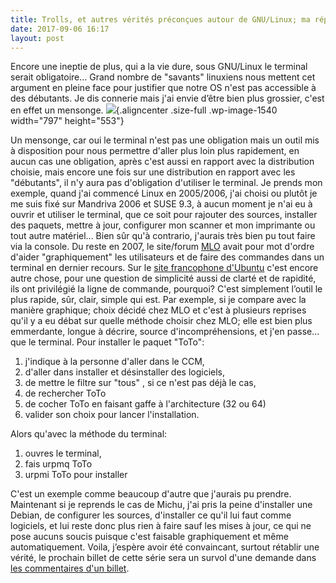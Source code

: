 ```yaml
---
title: Trolls, et autres vérités préconçues autour de GNU/Linux; ma réponse 5, Terminal obligatoire, vraiment?
date: 2017-09-06 16:17
layout: post
---
```


Encore une ineptie de plus, qui a la vie dure, sous GNU/Linux le
terminal serait obligatoire... Grand nombre de "savants" linuxiens nous
mettent cet argument en pleine face pour justifier que notre OS n'est
pas accessible à des débutants. Je dis connerie mais j'ai envie d’être
bien plus grossier, c'est en effet un mensonge.
![](http://download.tuxfamily.org/passionlinux//2017/09/Capture-décran-de-2017-09-06-13-25-59.png){.aligncenter
.size-full .wp-image-1540 width="797" height="553"}  
<!--more-->  
Un mensonge, car oui le terminal n'est pas une obligation mais un outil
mis à disposition pour nous permettre d'aller plus loin plus rapidement,
en aucun cas une obligation, après c'est aussi en rapport avec la
distribution choisie, mais encore une fois sur une distribution en
rapport avec les "débutants", il n'y aura pas d'obligation d'utiliser le
terminal. Je prends mon exemple, quand j'ai commencé Linux en 2005/2006,
j'ai choisi ou plutôt je me suis fixé sur Mandriva 2006 et SUSE 9.3, à
aucun moment je n'ai eu à ouvrir et utiliser le terminal, que ce soit
pour rajouter des sources, installer des paquets, mettre à jour,
configurer mon scanner et mon imprimante ou tout autre matériel... Bien
sûr qu'à contrario, j'aurais très bien pu tout faire via la console. Du
reste en 2007, le site/forum
[MLO](https://www.mageialinux-online.org/mlo/) avait pour mot d'ordre
d'aider "graphiquement" les utilisateurs et de faire des commandes dans
un terminal en dernier recours. Sur le [site francophone
d'Ubuntu](https://www.ubuntu-fr.org/) c'est encore autre chose, pour une
question de simplicité aussi de clarté et de rapidité, ils ont
privilégié la ligne de commande, pourquoi? C'est simplement l’outil le
plus rapide, sûr, clair, simple qui est. Par exemple, si je compare avec
la manière graphique; choix décidé chez MLO et c'est à plusieurs
reprises qu'il y a eu débat sur quelle méthode choisir chez MLO; elle
est bien plus emmerdante, longue à décrire, source d'incompréhensions,
et j'en passe... que le terminal. Pour installer le paquet "ToTo":

1.  j'indique à la personne d'aller dans le CCM,
2.  d'aller dans installer et désinstaller des logiciels,
3.  de mettre le filtre sur "tous" , si ce n'est pas déjà le cas,
4.  de rechercher ToTo
5.  de cocher ToTo en faisant gaffe à l'architecture (32 ou 64)
6.  valider son choix pour lancer l'installation.

Alors qu'avec la méthode du terminal:

1.  ouvres le terminal,
2.  fais urpmq ToTo
3.  urpmi ToTo pour installer

C'est un exemple comme beaucoup d'autre que j'aurais pu prendre.
Maintenant si je reprends le cas de Michu, j'ai pris la peine
d'installer une Debian, de configurer les sources, d'installer ce qu'il
lui faut comme logiciels, et lui reste donc plus rien à faire sauf les
mises à jour, ce qui ne pose aucuns soucis puisque c'est faisable
graphiquement et même automatiquement. Voila, j’espère avoir été
convaincant, surtout rétablir une vérité, le prochain billet de cette
série sera un survol d'une demande dans [les commentaires d'un
billet](http://passiongnulinux.tuxfamily.org/2017/08/29/je-me-suis-fait-avoir-par-la-soi-disant-complexite-de-debian/#comments).
 
